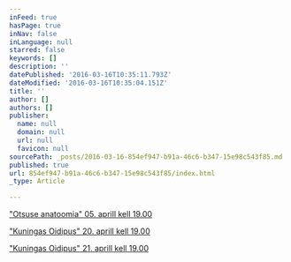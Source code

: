 ```yaml
---
inFeed: true
hasPage: true
inNav: false
inLanguage: null
starred: false
keywords: []
description: ''
datePublished: '2016-03-16T10:35:11.793Z'
dateModified: '2016-03-16T10:35:04.151Z'
title: ''
author: []
authors: []
publisher:
  name: null
  domain: null
  url: null
  favicon: null
sourcePath: _posts/2016-03-16-854ef947-b91a-46c6-b347-15e98c543f85.md
published: true
url: 854ef947-b91a-46c6-b347-15e98c543f85/index.html
_type: Article

---
```

["Otsuse anatoomia" 05\. aprill kell 19.00][0]

["Kuningas Oidipus" 20\. aprill kell 19.00][1]

["Kuningas Oidipus" 21\. aprill kell 19.00][1]

[0]: https://www.facebook.com/events/1358123884205194/
[1]: https://www.facebook.com/events/959970384109849/